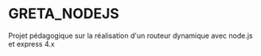 # GRETA_NODEJS
Projet pédagogique sur la réalisation d'un routeur dynamique avec node.js et express 4.x
